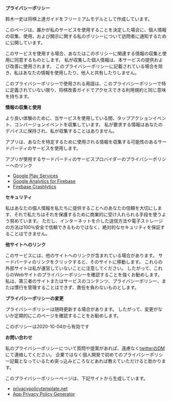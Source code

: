 **プライバシーポリシー**

鈴木一史は将棋上達ガイドをフリーミアムモデルとして作成しています。

このページは、誰かが私のサービスを使用することを決定した場合に、個人情報の収集、使用、および開示に関する私のポリシーについて訪問者に通知するために公開しています。

このサービスを使用する場合、あなたはこのポリシーに関連する情報の収集と使用に同意するものとします。 私が収集した個人情報は、本サービスの提供および改善に使用されます。 このプライバシーポリシーに記載されている場合を除き、私はあなたの情報を使用したり、他人と共有したりしません。

このプライバシーポリシーで使用される用語は、このプライバシーポリシーで特に定義されていない限り、将棋改善ガイドでアクセスできる利用規約と同じ意味を持ちます。

**情報の収集と使用**

より良い体験のために、当サービスを使用している間、タップアクションイベント、コンバージョンイベントを収集しています。 私が要求する情報はあなたのデバイスに保持され、私が収集することはありません。

アプリは、あなたを特定するために使用される情報を収集する可能性のあるサードパーティのサービスを使用します。

アプリが使用するサードパーティのサービスプロバイダーのプライバシーポリシーへのリンク

*   [Google Play Services](https://www.google.com/policies/privacy/)
*   [Google Analytics for Firebase](https://firebase.google.com/policies/analytics)
*   [Firebase Crashlytics](https://firebase.google.com/support/privacy/)

**セキュリティ**

私はあなたの個人情報を私たちに提供することへのあなたの信頼を大切にします、それで私たちはそれを保護するために商業的に受け入れられる手段を使うよう努めています。 ただし、インターネットを介した送信方法や電子ストレージの方法は100％安全で信頼できるものではなく、絶対的なセキュリティを保証することはできません。

**他サイトへのリンク**

このサービスには、他のサイトへのリンクが含まれている場合があります。 サードパーティのリンクをクリックすると、そのサイトに移動します。 これらの外部サイトは私が運営していないことに注意してください。 したがって、これらのWebサイトのプライバシーポリシーを確認することを強くお勧めします。 私は、第三者のサイトまたはサービスのコンテンツ、プライバシーポリシー、または慣行を管理することはできず、責任を負わないものとします。



**プライバシーポリシーの変更**

プライバシーポリシーは随時更新する場合があります。 したがって、変更がないか定期的にこのページを確認することをお勧めします。 

このポリシーは2020-10-04から有効です

**お問い合わせ**

私のプライバシーポリシーについて質問や提案があれば、遠慮なく[twitterのDM](https://twitter.com/kz23szk)にて連絡してください。 
企業ではなく個人開発で初めてのプライバシーポリシー記載となっているため突っ込みどころなどあれば教えていただけると助かります。

このプライバシーポリシーページは、下記サイトから生成しています。

- [privacypolicytemplate.net](https://privacypolicytemplate.net) 
- [App Privacy Policy Generator](https://app-privacy-policy-generator.firebaseapp.com/)
